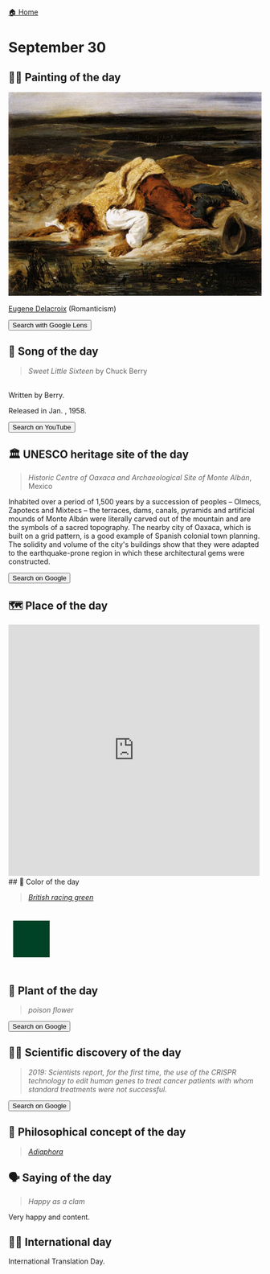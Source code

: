 
[🏠 Home](../../index.md)

# September 30

## 🧑‍🎨 Painting of the day

<img width="600" src="../img/Eugene_Delacroix_4.jpg">

[Eugene Delacroix](https://en.wikipedia.org/wiki/Eugène_Delacroix) (Romanticism)

<button class="btn btn-success"
onclick=" window.open('https://lens.google.com/uploadbyurl?url=https://iretes.github.io/one-a-day/data/img/Eugene_Delacroix_4.jpg','_blank')">
Search with Google Lens
</button>

## 🎼 Song of the day

> *Sweet Little Sixteen*
by Chuck Berry

<br />Written by Berry.

Released in Jan. , 1958.

<button class="btn btn-success"
onclick=" window.open('http://www.youtube.com/search?q=Sweet Little Sixteen by Chuck Berry','_blank')">
Search on YouTube
</button>

## 🏛️ UNESCO heritage site of the day

> *Historic Centre of Oaxaca and Archaeological Site of Monte Albán*, Mexico

<p>Inhabited over a period of 1,500 years by a succession of peoples – Olmecs, Zapotecs and Mixtecs – the terraces, dams, canals, pyramids and artificial mounds of Monte Albán were literally carved out of the mountain and are the symbols of a sacred topography. The nearby city of Oaxaca, which is built on a grid pattern, is a good example of Spanish colonial town planning. The solidity and volume of the city's buildings show that they were adapted to the earthquake-prone region in which these architectural gems were constructed.</p>

<button class="btn btn-success"
onclick=" window.open('http://www.google.com/search?q=Historic Centre of Oaxaca and Archaeological Site of Monte Albán','_blank')">
Search on Google
</button>

## 🗺️ Place of the day

<iframe
src="https://www.mapcrunch.com"
name="mapcrunch"
width="500"
height="500"
allowTransparency="true"
scrolling="no"
frameborder="0"
>
</iframe>
## 🎨 Color of the day

> *[British racing green](https://en.wikipedia.org/wiki/British_racing_green)*

<div style="color:#004225; font-size: 100px;">&#9632;</div>

## 🌿 Plant of the day

> *poison flower*

<button class="btn btn-success"
onclick=" window.open('http://www.google.com/search?q=poison flower','_blank')">
Search on Google
</button>

## 🧑‍🔬 Scientific discovery of the day

> *2019: Scientists report, for the first time, the use of the CRISPR technology to edit human genes to treat cancer patients with whom standard treatments were not successful.*

<button class="btn btn-success"
onclick=" window.open('http://www.google.com/search?q=2019: Scientists report, for the first time, the use of the CRISPR technology to edit human genes to treat cancer patients with whom standard treatments were not successful.','_blank')">
Search on Google
</button>

## 💭 Philosophical concept of the day

> *[Adiaphora](https://en.wikipedia.org/wiki/Adiaphora)*

## 🗣️ Saying of the day

> *Happy as a clam*

Very happy and content.

## 🏳️‍🌈 International day

International Translation Day.